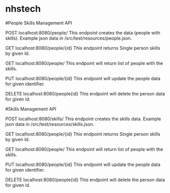 # nhstech
#People Skills Management API

POST localhost:8080/people/
This endpoint creates the data (people with skills).
Example json data in /src/test/resources/people.json.

GET localhost:8080/people/{id}
This endpoint returns Single person skills  by given Id.

GET localhost:8080/people/ 
This endpoint will return list of people with the skills.

PUT localhost:8080/people/{id}
This endpoint will update the people data for given identifier.

DELETE localhost:8080/people{id}
This endpoint will delete the person data for given id.

#Skills Management API

POST localhost:8080/skills/
This endpoint creates the skills data. Example json data in 
/src/test/resources/skills.json.

GET localhost:8080/people/{id}
This endpoint returns Single person skills  by given Id.

GET localhost:8080/people/ 
This endpoint will return list of people with the skills.

PUT localhost:8080/people/{id}
This endpoint will update the people data for given identifier.

DELETE localhost:8080/people{id}
This endpoint will delete the person data for given id.